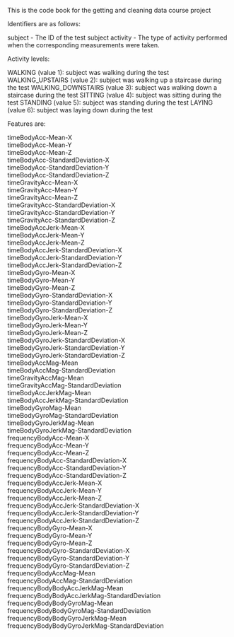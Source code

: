 This is the  code book for the getting and cleaning data course project 
 
Identifiers are as follows:
 
subject - The ID of the test subject
activity - The type of activity performed when the corresponding measurements were taken. 
 

Activity levels: 
 
WALKING (value 1): subject was walking during the test
WALKING_UPSTAIRS (value 2): subject was walking up a staircase during the test
WALKING_DOWNSTAIRS (value 3): subject was walking down a staircase during the test
SITTING (value 4): subject was sitting during the test
STANDING (value 5): subject was standing during the test
LAYING (value 6): subject was laying down during the test


Features are: 
 
timeBodyAcc-Mean-X                            
timeBodyAcc-Mean-Y                            
timeBodyAcc-Mean-Z                            
timeBodyAcc-StandardDeviation-X               
timeBodyAcc-StandardDeviation-Y               
timeBodyAcc-StandardDeviation-Z               
timeGravityAcc-Mean-X                         
timeGravityAcc-Mean-Y                         
timeGravityAcc-Mean-Z                         
timeGravityAcc-StandardDeviation-X            
timeGravityAcc-StandardDeviation-Y            
timeGravityAcc-StandardDeviation-Z            
timeBodyAccJerk-Mean-X                        
timeBodyAccJerk-Mean-Y                        
timeBodyAccJerk-Mean-Z                        
timeBodyAccJerk-StandardDeviation-X           
timeBodyAccJerk-StandardDeviation-Y           
timeBodyAccJerk-StandardDeviation-Z           
timeBodyGyro-Mean-X                           
timeBodyGyro-Mean-Y                           
timeBodyGyro-Mean-Z                           
timeBodyGyro-StandardDeviation-X              
timeBodyGyro-StandardDeviation-Y              
timeBodyGyro-StandardDeviation-Z              
timeBodyGyroJerk-Mean-X                       
timeBodyGyroJerk-Mean-Y                       
timeBodyGyroJerk-Mean-Z                       
timeBodyGyroJerk-StandardDeviation-X          
timeBodyGyroJerk-StandardDeviation-Y          
timeBodyGyroJerk-StandardDeviation-Z          
timeBodyAccMag-Mean                           
timeBodyAccMag-StandardDeviation              
timeGravityAccMag-Mean                        
timeGravityAccMag-StandardDeviation           
timeBodyAccJerkMag-Mean                       
timeBodyAccJerkMag-StandardDeviation          
timeBodyGyroMag-Mean                          
timeBodyGyroMag-StandardDeviation             
timeBodyGyroJerkMag-Mean                      
timeBodyGyroJerkMag-StandardDeviation         
frequencyBodyAcc-Mean-X                       
frequencyBodyAcc-Mean-Y                       
frequencyBodyAcc-Mean-Z                       
frequencyBodyAcc-StandardDeviation-X          
frequencyBodyAcc-StandardDeviation-Y          
frequencyBodyAcc-StandardDeviation-Z          
frequencyBodyAccJerk-Mean-X                   
frequencyBodyAccJerk-Mean-Y                   
frequencyBodyAccJerk-Mean-Z                   
frequencyBodyAccJerk-StandardDeviation-X      
frequencyBodyAccJerk-StandardDeviation-Y      
frequencyBodyAccJerk-StandardDeviation-Z      
frequencyBodyGyro-Mean-X                      
frequencyBodyGyro-Mean-Y                      
frequencyBodyGyro-Mean-Z                      
frequencyBodyGyro-StandardDeviation-X         
frequencyBodyGyro-StandardDeviation-Y         
frequencyBodyGyro-StandardDeviation-Z         
frequencyBodyAccMag-Mean                      
frequencyBodyAccMag-StandardDeviation         
frequencyBodyBodyAccJerkMag-Mean              
frequencyBodyBodyAccJerkMag-StandardDeviation 
frequencyBodyBodyGyroMag-Mean                 
frequencyBodyBodyGyroMag-StandardDeviation    
frequencyBodyBodyGyroJerkMag-Mean             
frequencyBodyBodyGyroJerkMag-StandardDeviation